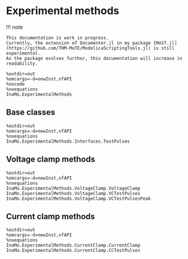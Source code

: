 # Experimental methods

!!! note

    This documentation is work in progress.
    Currently, the extension of Documenter.jl in my package [MoST.jl](https://github.com/THM-MoTE/ModelicaScriptingTools.jl) is still experimental.
    As the package evolves further, this documentation will increase in readability.

```@modelica
%outdir=out
%omcargs=-d=newInst,nfAPI
%nocode
%noequations
InaMo.ExperimentalMethods
```

## Base classes

```@modelica
%outdir=out
%omcargs=-d=newInst,nfAPI
%noequations
InaMo.ExperimentalMethods.Interfaces.TestPulses
```

## Voltage clamp methods

```@modelica
%outdir=out
%omcargs=-d=newInst,nfAPI
%noequations
InaMo.ExperimentalMethods.VoltageClamp.VoltageClamp
InaMo.ExperimentalMethods.VoltageClamp.VCTestPulses
InaMo.ExperimentalMethods.VoltageClamp.VCTestPulsesPeak
```

## Current clamp methods

```@modelica
%outdir=out
%omcargs=-d=newInst,nfAPI
%noequations
InaMo.ExperimentalMethods.CurrentClamp.CurrentClamp
InaMo.ExperimentalMethods.CurrentClamp.CCTestPulses
```
